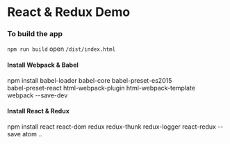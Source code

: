 # React & Redux Demo

### To build the app
`npm run build`
open `/dist/index.html`

#### Install Webpack & Babel
npm install babel-loader babel-core babel-preset-es2015 \
babel-preset-react html-webpack-plugin html-webpack-template \
webpack --save-dev

#### Install React & Redux
npm install react react-dom redux redux-thunk redux-logger react-redux --save atom ..
